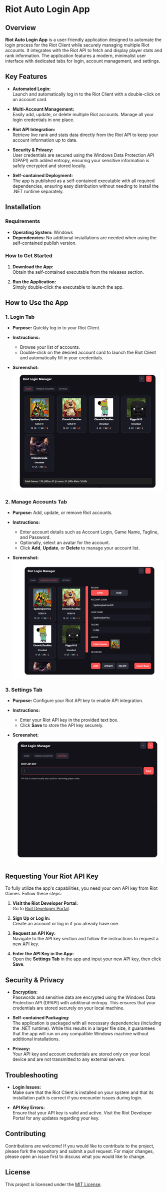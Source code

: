 # Riot Auto Login App

## Overview

**Riot Auto Login App** is a user-friendly application designed to automate the login process for the Riot Client while securely managing multiple Riot accounts. It integrates with the Riot API to fetch and display player stats and rank information. The application features a modern, minimalist user interface with dedicated tabs for login, account management, and settings.

## Key Features

- **Automated Login:**  
  Launch and automatically log in to the Riot Client with a double-click on an account card.
  
- **Multi-Account Management:**  
  Easily add, update, or delete multiple Riot accounts. Manage all your login credentials in one place.
  
- **Riot API Integration:**  
  Retrieve live rank and stats data directly from the Riot API to keep your account information up to date.
  
- **Security & Privacy:**  
  User credentials are secured using the Windows Data Protection API (DPAPI) with added entropy, ensuring your sensitive information is safely encrypted and stored locally.
  
- **Self-contained Deployment:**  
  The app is published as a self-contained executable with all required dependencies, ensuring easy distribution without needing to install the .NET runtime separately.

## Installation

### Requirements

- **Operating System:** Windows  
- **Dependencies:** No additional installations are needed when using the self-contained publish version.

### How to Get Started

1. **Download the App:**  
   Obtain the self-contained executable from the releases section.
   
2. **Run the Application:**  
   Simply double-click the executable to launch the app.

## How to Use the App

### 1. Login Tab

- **Purpose:** Quickly log in to your Riot Client.  
- **Instructions:**  
  - Browse your list of accounts.
  - Double-click on the desired account card to launch the Riot Client and automatically fill in your credentials.
  
- **Screenshot:**  
  ![Login Tab](images/login_tab.png)

### 2. Manage Accounts Tab

- **Purpose:** Add, update, or remove Riot accounts.  
- **Instructions:**  
  - Enter account details such as Account Login, Game Name, Tagline, and Password.
  - Optionally, select an avatar for the account.
  - Click **Add**, **Update**, or **Delete** to manage your account list.
  
- **Screenshot:**  
  ![Manage Accounts Tab](images/manage_accounts.png)

### 3. Settings Tab

- **Purpose:** Configure your Riot API key to enable API integration.  
- **Instructions:**  
  - Enter your Riot API key in the provided text box.
  - Click **Save** to store the API key securely.
  
- **Screenshot:**  
  ![Settings Tab](images/settings_tab.png)

## Requesting Your Riot API Key

To fully utilize the app's capabilities, you need your own API key from Riot Games. Follow these steps:

1. **Visit the Riot Developer Portal:**  
   Go to [Riot Developer Portal](https://developer.riotgames.com/).

2. **Sign Up or Log In:**  
   Create an account or log in if you already have one.

3. **Request an API Key:**  
   Navigate to the API key section and follow the instructions to request a new API key.

4. **Enter the API Key in the App:**  
   Open the **Settings Tab** in the app and input your new API key, then click **Save**.

## Security & Privacy

- **Encryption:**  
  Passwords and sensitive data are encrypted using the Windows Data Protection API (DPAPI) with additional entropy. This ensures that your credentials are stored securely on your local machine.

- **Self-contained Packaging:**  
  The application is packaged with all necessary dependencies (including the .NET runtime). While this results in a larger file size, it guarantees that the app will run on any compatible Windows machine without additional installations.

- **Privacy:**  
  Your API key and account credentials are stored only on your local device and are not transmitted to any external servers.

## Troubleshooting

- **Login Issues:**  
  Make sure that the Riot Client is installed on your system and that its installation path is correct if you encounter issues during login.

- **API Key Errors:**  
  Ensure that your API key is valid and active. Visit the Riot Developer Portal for any updates regarding your key.

## Contributing

Contributions are welcome! If you would like to contribute to the project, please fork the repository and submit a pull request. For major changes, please open an issue first to discuss what you would like to change.

## License

This project is licensed under the [MIT License](LICENSE).
